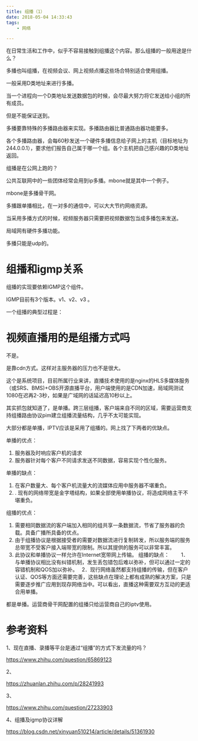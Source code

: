 ```yaml
---
title: 组播（1）
date: 2018-05-04 14:33:43
tags:
	- 网络

---
```




在日常生活和工作中，似乎不容易接触到组播这个内容。那么组播的一般用途是什么？



多播也叫组播，在视频会议、网上视频点播这些场合特别适合使用组播。



一般采用D类地址来进行多播。

当一个进程向一个D类地址发送数据包的时候，会尽最大努力将它发送给小组的所有成员。

但是不能保证送到。



多播要靠特殊的多播路由器来实现。多播路由器比普通路由器功能要多。

各个多播路由器，会每60秒发送一个硬件多播信息给子网上的主机（目标地址为244.0.0.1），要求他们报告自己属于哪一个组。各个主机把自己感兴趣的D类地址返回。





组播是在公网上跑的？



公共互联网中的一些团体经常会用到ip多播。mbone就是其中一个例子。

mbone是多播骨干网。



多播跟单播相比，在一对多的通信中，可以大大节约网络资源。

当采用多播方式的时候，视频服务器只需要把视频数据包当成多播包来发送。



局域网有硬件多播功能。



多播只能是udp的。

# 组播和igmp关系

组播的实现要依赖IGMP这个组件。

IGMP目前有3个版本。v1、v2、v3 。



一个组播的典型过程是：



# 视频直播用的是组播方式吗

不是。

是靠cdn方式。这样对主服务器的压力也不是很大。

这个是系统项目，目前所属行业来讲，直播技术使用的是nginx的HLS多媒体服务（或SRS、BMS)+OBS开源直播平台，用户端使用的是CDN加速，局域网测试1080在迟再2-3秒，如果是广域网的话延迟高10秒以上。

其实抓包就知道了，是单播。跨三层组播，客户端来自不同的区域，需要运营商支持组播路由协议pim建立组播流量结构，几乎不太可能实现。

大部分都是单播，IPTV应该是采用了组播的。网上找了下两者的优缺点。

单播的优点：　　
1. 服务器及时响应客户机的请求　　
2. 服务器针对每个客户不同请求发送不同数据，容易实现个性化服务。

单播的缺点：　　

1. 在客户数量大、每个客户机流量大的流媒体应用中服务器不堪重负。　　
2. . 现有的网络带宽是金字塔结构，如果全部使用单播协议，将造成网络主干不堪重负。

组播的优点：　　
1. 需要相同数据流的客户端加入相同的组共享一条数据流，节省了服务器的负载。具备广播所具备的优点。　　
2. 由于组播协议是根据接受者的需要对数据流进行复制转发，所以服务端的服务总带宽不受客户接入端带宽的限制。所以其提供的服务可以非常丰富。　　
3. 此协议和单播协议一样允许在Internet宽带网上传输。
  组播的缺点：　　
  1．与单播协议相比没有纠错机制，发生丢包错包后难以弥补，但可以通过一定的容错机制和QOS加以弥补。　
  2．现行网络虽然都支持组播的传输，但在客户认证、QOS等方面还需要完善，这些缺点在理论上都有成熟的解决方案，只是需要逐步推广应用到现存网络当中。可以看出，直播这种需要双方互动的更适合用单播。


都是单播。运营商骨干网配置的组播只给运营商自己的iptv使用。



# 参考资料

1、现在直播、录播等平台是通过“组播”的方式下发流量的吗？

https://www.zhihu.com/question/65869123

2、

https://zhuanlan.zhihu.com/p/28241993

3、

https://www.zhihu.com/question/27233903

4、组播及igmp协议详解

https://blog.csdn.net/xinyuan510214/article/details/51361930